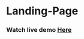 # Landing-Page

<h3>Watch live demo <a href="https://bishtkrish.github.io/Landing-Page/">Here</a></h3>

